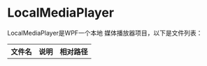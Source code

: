 <!DOCTYPE HTML>
<head>
  <meta charset="UTF-8">
</head>
<body>
  <h1>LocalMediaPlayer</h1>
  <p>
    LocalMediaPlayer是WPF一个本地
    媒体播放器项目，以下是文件列表：</p>
  </p>
  <table>
    <tr>
      <th>文件名</th>
      <th>说明</th>
      <th>相对路径</th>
    </tr>
    </tr>
  </table>
</body>
